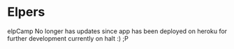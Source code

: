 # Elpers
elpCamp
No longer has updates since app has been deployed on heroku for further development currently on halt :) ;P
